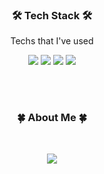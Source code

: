 
<h3 align="center">🛠️ Tech Stack 🛠️</h3>

<p align="center">Techs that I've used</p>

<p align = "center">
  <img src="https://img.shields.io/badge/javascript-F7DF1E?style=for-the-badge&logo=javascript&logoColor=black"> 
  <img src="https://img.shields.io/badge/typescript-3178C6?style=for-the-badge&logo=typescript&logoColor=white"> 
  <img src="https://img.shields.io/badge/react-61DAFB?style=for-the-badge&logo=react&logoColor=white"/> 
  <img src="https://img.shields.io/badge/next.js-000000?style=for-the-badge&logo=next.js&logoColor=white"/>


<br><br>
<h3 align="center">🍀 About Me 🍀</h3><br>

<p align="center">
    <a href="https://zest-gold-6da.notion.site/Front-end-Developer-25f85c0076464e7b98b798f9c511124e"><img src="https://img.shields.io/badge/Notion-Portfolio-9cf?style=for-the-badge&logo=notion&logoColor=9cf"/></a><br>
</p>

